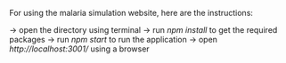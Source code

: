 For using the malaria simulation website, here are the instructions:

-> open the directory using terminal
-> run _npm install_ to get the required packages
-> run _npm start_ to run the application
-> open _http://localhost:3001/_ using a browser
